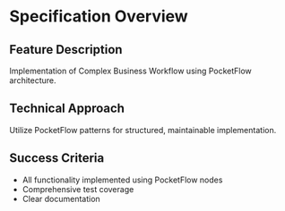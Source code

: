 # Specification Overview

## Feature Description
Implementation of Complex Business Workflow using PocketFlow architecture.

## Technical Approach
Utilize PocketFlow patterns for structured, maintainable implementation.

## Success Criteria
- All functionality implemented using PocketFlow nodes
- Comprehensive test coverage
- Clear documentation
